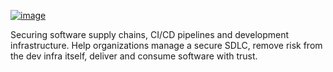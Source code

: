 [![image](https://user-images.githubusercontent.com/72736154/171011540-6aa945ba-39f3-4190-afa9-9edeebc4b980.png)](https://www.legitsecurity.com/)

Securing software supply chains, CI/CD pipelines and development infrastructure. Help organizations manage a secure SDLC, remove risk from the dev infra itself, deliver and consume software with trust.
